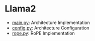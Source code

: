 # Llama2

* [main.py](main.py): Architecture Implementation
* [config.py](config.py): Architecture Configuration
* [rope.py](rope.py): RoPE Implementation